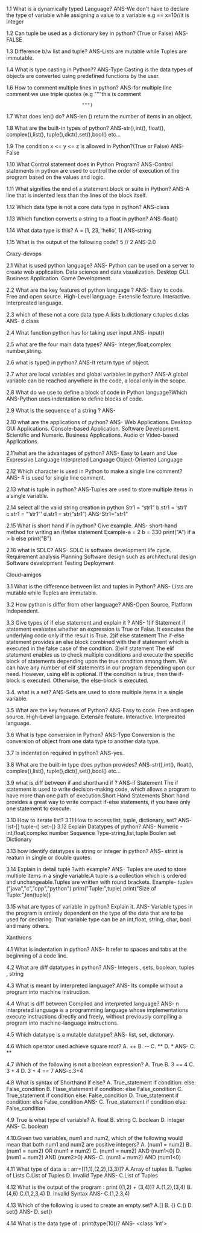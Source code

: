 1.1 What is a dynamically typed Language?
ANS-We don't have to declare the type of variable while assigning a value to a variable
	e.g ==  x=10//it is integer

1.2 Can tuple be used as a dictionary key in python? (True or False)
ANS-FALSE

1.3 Difference b/w list and tuple?
ANS-Lists are mutable while Tuples are immutable.

1.4 What is type casting in Python??
ANS-Type Casting is the data types of objects are converted using predefined functions by the user.

1.6 How to comment multiple lines in python?
ANS-for multiple line comment we use triple quotes (e.g """this is comment

								""")

1.7 What does len() do?
ANS-len () return the number of items in an object.

1.8 What are the built-in types of python?
ANS-str(),int(), float(), complex(),list(), tuple(),dict(),set(),bool() etc...

1.9 The condition x <= y <= z is allowed in Python?(True or False)
ANS-False

1.10 What Control statement does in Python Program?
ANS-Control statements in python are used to control the order of execution of the program based on the values and logic.

1.11 What signifies the end of a statement block or suite in Python?
ANS-A line that is indented less than the lines of the block itself.

1.12 Which data type is not a core data type in python?
ANS-class

1.13 Which function converts a string to a float in python?
ANS-float()

1.14 What data type is this? A = [1, 23, ‘hello’, 1]
ANS-string

1.15 What is the output of the following code? 5 // 2
ANS-2.0

Crazy-devops

2.1  What is  used  python language?
ANS-    Python can be used on a server to create web application.
	Data science and data visualization.
	Desktop GUI.
	Business Application.
	Game Development.
	
2.2  What are the key features of python language ?
ANS-	Easy to code.
	Free and open source.
	High-Level language.
	Extensile feature.
	Interactive.
	Interpreated language.

2.3  which of these not a core data type
       A.lists b.dictionary c.tuples d.clas
ANS- d.class

2.4  What function python has for taking user input
ANS- input()

2.5 what are the four main data types?
ANS- Integer,float,complex number,string.
	
2.6 what is type() in python?
ANS-It return type of object.

2.7 what are local variables and global variables in python?
ANS-A global variable can be reached anywhere in the code, a local only in the scope. 

2.8 What do we use to define a block of code in Python language?Which
ANS-Python uses indentation to define blocks of code. 

2.9 What is the sequence of a string  ?
ANS-

2.10 what are the applications of python?
ANS-	Web Applications.
	Desktop GUI Applications.
	Console-based Application.
	Software Development.
	Scientific and Numeric.
	Business Applications.
	Audio or Video-based Applications.

2.11what are the advantages of python?
ANS-	Easy to Learn and Use
	Expressive Language
	Interpreted Language
	Object-Oriented Language

2.12 Which character is used in Python to make a single line comment?
ANS- # is used for single line comment.

2.13 what is tuple in python?
ANS-Tuples are used to store multiple items in a single variable. 

2.14 select all the valid string creation in python
Str1 = “str1” b.str1 = ‘str1’ c.str1 = “‘str1”’ d.str1 = str(“str1”)
ANS-Str1="str1"

2.15 What is short hand if in python? Give example.
ANS-	short-hand method for writing an if/else statement
	Example-a = 2
	b = 330
	print("A") if a > b else print("B") 

2.16 what is SDLC?
ANS-	SDLC is software development life cycle.
	Requirement analysis
    	Planning
    	Software design such as architectural design
    	Software development
    	Testing
    	Deployment

Cloud-amigos

3.1   What is the difference between list and tuples in Python?
ANS- Lists are mutable while Tuples are immutable.

3.2   How python  is differ from other language?
ANS-Open Source, Platform Independent. 

3.3   Give types of if else  statement and explain it ?
ANS-	1)if Statement
	  if statement evaluates whether an expression is True or False. It executes the underlying code only if the result is True.
	2)if else statement
	  The if-else statement provides an else block combined with the if statement which is executed in the false case of the condition.
	3)elif statement
	  The elif statement enables us to check multiple conditions and execute the specific block of statements depending upon the true condition among   		  them. We can have any number of elif statements in our program depending upon our need. However, using elif is optional. 
	  If the condition is true, then the if-block is executed. Otherwise, the else-block is executed. 

3.4.   what is a set?
ANS-Sets are used to store multiple items in a single variable.

3.5    What are the key features of Python? 
ANS-Easy to code.
	Free and open source.
	High-Level language.
	Extensile feature.
	Interactive.
	Interpreated language.
 
3.6   What is type conversion in Python? 
ANS-Type Conversion is the conversion of object from one data type to another data type.

3.7    Is indentation required in python? 
ANS-yes.

3.8   What are the built-in type does python provides?
ANS-str(),int(), float(), complex(),list(), tuple(),dict(),set(),bool() etc...

3.9   what is diff between if and shorthand if ?
ANS-if Statement The if statement is used to write decision-making code, which allows a program to have more than one path of execution.Short Hand Statements 	  Short hand provides a great way to write compact if-else statements, if you have only one statement to execute.

3.10  How to iterate list?
3.11  How to access list, tuple, dictionary, set?
ANS-	list-[]
	tuple-()
	set-{}
3.12  Explain Datatypes of python?
ANS-	Numeric - int,float,complex number
	Sequence Type-string,list,tuple
	Boolen 
	set
	Dictionary

3.13  how identify datatypes is string or integer in python?
ANS- strint is reaturn in single or double quotes.

3.14  Explain in detail tuple ?with example?
ANS-	Tuples are used to store multiple items in a single variable.A tuple is a collection which is ordered and unchangeable.Tuples are written with round  		brackets.
	Example-
	tuple=("java","c","cpp","python")
	print("Tuple:",tuple)
	print("Size of Tuple:",len(tuple))

3.15   what are types of variable in python? Explain it.
ANS-	Variable types in the program is entirely dependent on the type of the data that are to be used for declaring. That variable type can be an 		int,float, string, char, bool and many others.

Xanthrons

4.1 What is indentation in python?
ANS-	It refer to spaces and tabs at the beginning of a code line.

4.2 What are diff datatypes in python?
ANS-	Integers , sets, boolean, tuples , string 

4.3 What is meant by interpreted language?
ANS-	Its compile without a program into machine instruction.

4.4 What is diff between Compiled and interpreted language?
ANS-	n interpreted language is a programming language whose implementations execute instructions directly and freely, without previously compiling a 	program into machine-language instructions.

4.5 Which datatype is a mutable datatype?
ANS-	 list, set, dictonary.

4.6 Which operator used achieve square root?
    A. ++    B. --     C. **     D. *
ANS-	C. **

4.7 Which of the following is not a boolean expression?
    A. True      B. 3 == 4     C. 3 + 4     D. 3 + 4 == 7
ANS-c.3+4
   
4.8 What is syntax of Shorthand if else?
    A. True_statement if condition: else: False_condition
    B. Flase_statement if condition: else False_condition
    C. True_statement if condition else: False_condition
    D. True_statement if condition: else False_condition
ANS-	C. True_statement if condition else: False_condition
    
4.9 True is what type of variable?
    A. float                B. string
    C. boolean    D. integer
ANS- C. boolean 
    
4.10.Given two variables, num1 and num2, which of the following would mean that both num1 and num2 are positive integers?
    A. (num1 = num2)                            B. (num1 = num2) OR (num1 ≠ num2)
    C. (num1 = num2) AND (num1<0)               D. (num1 = num2) AND (num2>0)
ANS- C. (num1 = num2) AND (num1<0)

4.11 What type of data is : arr=[(1,1),(2,2),(3,3)]?
    A.Array of tuples        B. Tuples of Lists
    C.List of Tuples        D. Invalid Type
ANS-                 C.List of Tuples 

4.12 What is the output of the program : print ((1,2) + (3,4))?
A.(1,2),(3,4)            B. (4,6)
C.(1,2,3,4)            D. Invalid Syntax
ANS-	C.(1,2,3,4)  

4.13 Which of the following is used to create an empty set?
    A.[]                B. {}
    C.()                D. set()
ANS-	D. set()

4.14   What is the data type of : print(type(10))?
ANS-	<class 'int'>


